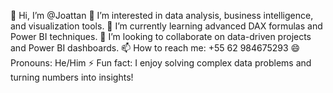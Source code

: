 👋 Hi, I’m @Joattan
👀 I’m interested in data analysis, business intelligence, and visualization tools.
🌱 I’m currently learning advanced DAX formulas and Power BI techniques.
💞️ I’m looking to collaborate on data-driven projects and Power BI dashboards.
📫 How to reach me: +55 62 984675293
😄 Pronouns: He/Him
⚡ Fun fact: I enjoy solving complex data problems and turning numbers into insights!

<!---
Joattan/Joattan is a ✨ special ✨ repository because its `README.md` (this file) appears on your GitHub profile.
You can click the Preview link to take a look at your changes.
--->
